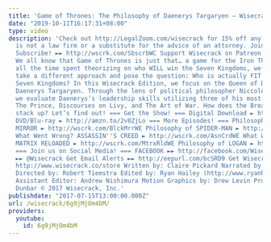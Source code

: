 ```yaml
---
title: 'Game of Thrones: The Philosophy of Daenerys Targaryen – Wisecrack Edition'
date: "2019-10-11T16:17:31+08:00"
type: video
description: 'Check out http://LegalZoom.com/wisecrack for 15% off any product! LegalZoom
  is not a law firm or a substitute for the advice of an attorney. Join Wisecrack!
  Subscribe! ►► http://wscrk.com/SbscrbWC Support Wisecrack on Patreon! ►► http://wscrk.com/PtrnWC
  We all know that Game of Thrones is just that… a game for the Iron Throne. But with
  all the time spent theorizing on who WILL win the Seven Kingdoms, we decided to
  take a different approach and pose the question: Who is actually FIT to rule the
  Seven Kingdoms? In this Wisecrack Edition, we focus on the Queen of Dragons herself,
  Daenerys Targaryen. Through the lens of political philosopher Niccolò Machiavelli,
  we evaluate Daenerys’s leadership skills utilizing three of his most famous texts:
  The Prince, Discourses on Livy, and The Art of War. How does the Breaker of Chains
  stack up? Let’s find out! === Get the Show! === Digital Download ► http://amzn.to/2tbTfTk
  DVD/Blu-ray ► http://amzn.to/2v0ZjLo === More Episodes! === Philosophy of BLACK
  MIRROR ► http://wscrk.com/BlckMrrWE Philosophy of SPIDER-MAN ► http://wscrk.com/SpdrmnWE
  What Went Wrong? ASSASSIN''S CREED ► http://wscrk.com/AsnCrdWE What Went Wrong?
  MATRIX RELOADED ► http://wscrk.com/MtrxRldWE Philosophy of LOGAN ► http://wscrk.com/LoganWE
  === Join us on Social Media! === FACEBOOK ►► http://facebook.com/WisecrackEDU TWITTER
  ►► @Wisecrack Get Email Alerts ►► http://eepurl.com/bcSRD9 Get Wisecrack Gear! ►►
  http://www.wisecrack.co/store Written by: Claire Pickard Narrated by: Jared Bauer
  Directed by: Robert Tiemstra Edited by: Ryan Hailey (http://www.ryanhaileydotcom.com/)
  Assistant Editor: Andrew Nishimura Motion Graphics by: Drew Levin Produced by: Emily
  Dunbar © 2017 Wisecrack, Inc.'
publishdate: "2017-07-15T13:00:00.000Z"
url: /wisecrack/6g9jMjOm4bM/
providers:
  youtube:
    id: 6g9jMjOm4bM
---
```

